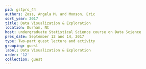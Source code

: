 ```yaml
---
pid: gstprs_44
authors: Zoss, Angela M. and Monson, Eric
sort_year: 2017
title: Data Visualization & Exploration
location: Durham, NC
host: undergraduate Statistical Science course on Data Science
pres_date: September 12 and 14, 2017
type: Two-part guest lecture and activity
grouping: guest
label: Data Visualization & Exploration
order: '12'
collection: guest
---
```

